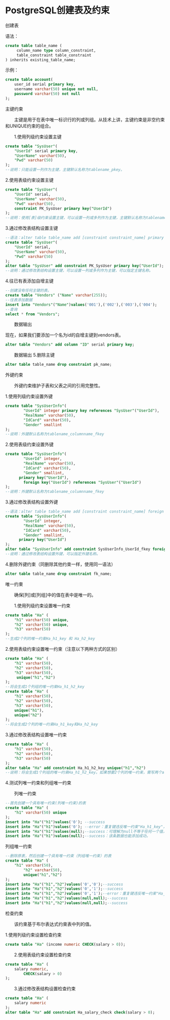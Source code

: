 


# PostgreSQL创建表及约束

创建表

语法：

```sql
create table table_name (
     column_name type column_constraint,
     table_constraint table_constraint
) inherits existing_table_name;
```

示例：

```sql
create table account(
    user_id serial primary key,
    username varchar(50) unique not null,
    password varchar(50) not null
);
```

主键约束

　　主键是用于在表中唯一标识行的列或列组。从技术上讲，主键约束是非空约束和UNIQUE约束的组合。

　　1.使用列级约束设置主键

```sql
create table "SysUser"(      
    "UserId" serial primary key,  
    "UserName" varchar(50), 
    "Pwd" varchar(50)
);
--说明：只能设置一列作为主键，主键默认名称为tablename_pkey。
```

2.使用表级约束设置主键
```sql
create table "SysUser"(      
    "UserId" serial,   
    "UserName" varchar(50), 
    "Pwd" varchar(50),
    constraint PK_SysUser primary key("UserId")
);
--说明：使用[表]级约束设置主键，可以设置一列或多列作为主键，主键默认名称为tablename_pkey，constraint PK_SysUser可省略。
```
3.通过修改表结构设置主键

```sql
--语法：alter table table_name add [constraint constraint_name] primary key(column_1, column_2);
create table "SysUser"(      
    "UserId" serial,   
    "UserName" varchar(50), 
    "Pwd" varchar(50)
);
alter table "SysUser" add constraint PK_SysUser primary key("UserId"); 
--说明：通过修改表结构设置主键，可以设置一列或多列作为主键，可以指定主键名称。
```

4.往已有表添加自增主键

```sql
--创建没有任何主键的表。
create table "Vendors" ("Name" varchar(255));
--往表添加数据
insert into "Vendors"("Name")values('001'),('002'),('003'),('004');
--查询
select * from "Vendors";
```

　　数据输出

现在，如果我们要添加一个名为id的自增主键到vendors表。

```sql
alter table "Vendors" add column "ID" serial primary key;
```

　　数据输出
5.删除主键

```sql
alter table table_name drop constraint pk_name;
```

 

外键约束

　　外键约束维护子表和父表之间的引用完整性。

1.使用列级约束设置外键
```sql
create table "SysUserInfo"(
        "UserId" integer primary key references "SysUser"("UserId"),
        "RealName" varchar(50),
        "IdCard" varchar(50),
        "Gender" smallint
);
--说明：外键默认名称为tablename_columnname_fkey
```
2.使用表级约束设置外键
```sql
create table "SysUserInfo"(
        "UserId" integer,
        "RealName" varchar(50),
        "IdCard" varchar(50),
        "Gender" smallint,
      primary key("UserId"),
        foreign key("UserId") references "SysUser"("UserId")
);
--说明：外键默认名称为tablename_columnname_fkey
```
3.通过修改表结构设置外键
```sql
--语法：alter table table_name add [constraint constraint_name] foreign key(column_1) references TableName(ColumnName);
create table "SysUserInfo"(
        "UserId" integer,
        "RealName" varchar(50),
        "IdCard" varchar(50),
        "Gender" smallint,
      primary key("UserId")
);
alter table "SysUserInfo" add constraint SysUserInfo_UserId_fkey foreign key("UserId") references "SysUser"("UserId");
--说明：通过修改表结构设置外键，可以指定外键名称。
```

4.删除外键约束（同删除其他约束一样，使用同一语法）

```sql
alter table table_name drop constraint fk_name;
```

唯一约束

　　确保[列]或[列组]中的值在表中是唯一的。

　　1.使用列级约束设置唯一约束

```sql
create table "Ha" (
    "h1" varchar(50) unique,
    "h2" varchar(50) unique,
    "h3" varchar(50) 
);
--生成2个列的唯一约束Ha_h1_key 和 Ha_h2_key 
```

2.使用表级约束设置唯一约束（注意以下两种方式的区别）

```sql
create table "Ha" (
    "h1" varchar(50),
    "h2" varchar(50),
    "h3" varchar(50),
     unique("h1","h2")
);
--将会生成1个列组的唯一约束Ha_h1_h2_key
create table "Ha" (
    "h1" varchar(50),
    "h2" varchar(50),
    "h3" varchar(50),
    unique("h1"),
    unique("h2")
);
--将会生成2个列的唯一约束Ha_h1_key和Ha_h2_key
```
3.通过修改表结构设置唯一约束

```sql
create table "Ha" (
    "h1" varchar(50),
    "h2" varchar(50),
    "h3" varchar(50)
);
alter table "Ha" add constraint Ha_h1_h2_key unique("h1","h2")
--说明：将会生成1个列组的唯一约束Ha_h1_h2_key。如果想要2个列的唯一约束，需写两个alter table。
```
4.测试列唯一约束和列组唯一约束

　　列唯一约束
```sql
--首先创建一个具有唯一约束(列唯一约束)的表
create table "Ha" (
    "h1" varchar(50) unique
);
insert into "Ha"("h1")values('0'); --success
insert into "Ha"("h1")values('0'); --error：重复键违反唯一约束"Ha_h1_key"，键值"(h1)=(0)" 已经存在。
insert into "Ha"("h1")values(null);--success：可理解为null不等于任何一个值，因为它本身就是不确定的值，所以该条数据能添加成功。
insert into "Ha"("h1")values(null);--success：该条数据也能添加成功。
```
列组唯一约束

```sql
--删除原表，然后创建一个具有唯一约束（列组唯一约束）的表
create table "Ha" (
    "h1" varchar(50),
        "h2" varchar(50),
        unique("h1","h2")
);
insert into "Ha"("h1","h2")values('0','0');--success
insert into "Ha"("h1","h2")values('0','1');--success
insert into "Ha"("h1","h2")values('0','1');--error：重复键违反唯一约束"Ha_h1_h2_key",键值"(h1, h2)=(0, 1)" 已经存在。
insert into "Ha"("h1","h2")values(null,null);--success
insert into "Ha"("h1","h2")values(null,null);--success
```
检查约束

　　该约束基于布尔表达式约束表中列的值。

1.使用列级约束设置检查约束

```sql
create table "Ha" (income numeric CHECK(salary > 0));
```

　　2.使用表级约束设置检查约束

```sql
create table "Ha" (
    salary numeric,
        CHECK(salary > 0)
);
```

　　3.通过修改表结构设置检查约束

```sql
create table "Ha" (
    salary numeric
);
alter table "Ha" add constraint Ha_salary_check check(salary > 0);
```

 